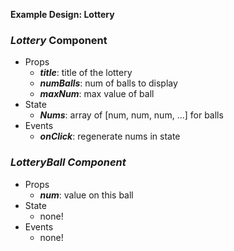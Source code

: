 ﻿**Example Design: Lottery**
### ***Lottery* Component**
- Props
  - ***title***: title of the lottery
  - ***numBalls***: num of balls to display
  - ***maxNum***: max value of ball
- State
  - ***Nums***: array of [num, num, num, ...] for balls
- Events
  - ***onClick***: regenerate nums in state


### ***LotteryBall** Component*

- Props
  - ***num***: value on this ball
- State
  - none!
- Events
  - none!


